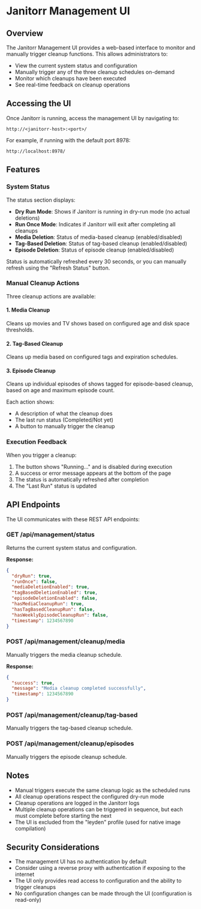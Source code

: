 # Janitorr Management UI

## Overview

The Janitorr Management UI provides a web-based interface to monitor and manually trigger cleanup functions. This allows administrators to:

- View the current system status and configuration
- Manually trigger any of the three cleanup schedules on-demand
- Monitor which cleanups have been executed
- See real-time feedback on cleanup operations

## Accessing the UI

Once Janitorr is running, access the management UI by navigating to:

```
http://<janitorr-host>:<port>/
```

For example, if running with the default port 8978:
```
http://localhost:8978/
```

## Features

### System Status

The status section displays:

- **Dry Run Mode**: Shows if Janitorr is running in dry-run mode (no actual deletions)
- **Run Once Mode**: Indicates if Janitorr will exit after completing all cleanups
- **Media Deletion**: Status of media-based cleanup (enabled/disabled)
- **Tag-Based Deletion**: Status of tag-based cleanup (enabled/disabled)
- **Episode Deletion**: Status of episode cleanup (enabled/disabled)

Status is automatically refreshed every 30 seconds, or you can manually refresh using the "Refresh Status" button.

### Manual Cleanup Actions

Three cleanup actions are available:

#### 1. Media Cleanup
Cleans up movies and TV shows based on configured age and disk space thresholds.

#### 2. Tag-Based Cleanup
Cleans up media based on configured tags and expiration schedules.

#### 3. Episode Cleanup
Cleans up individual episodes of shows tagged for episode-based cleanup, based on age and maximum episode count.

Each action shows:
- A description of what the cleanup does
- The last run status (Completed/Not yet)
- A button to manually trigger the cleanup

### Execution Feedback

When you trigger a cleanup:
1. The button shows "Running..." and is disabled during execution
2. A success or error message appears at the bottom of the page
3. The status is automatically refreshed after completion
4. The "Last Run" status is updated

## API Endpoints

The UI communicates with these REST API endpoints:

### GET /api/management/status
Returns the current system status and configuration.

**Response:**
```json
{
  "dryRun": true,
  "runOnce": false,
  "mediaDeletionEnabled": true,
  "tagBasedDeletionEnabled": true,
  "episodeDeletionEnabled": false,
  "hasMediaCleanupRun": true,
  "hasTagBasedCleanupRun": false,
  "hasWeeklyEpisodeCleanupRun": false,
  "timestamp": 1234567890
}
```

### POST /api/management/cleanup/media
Manually triggers the media cleanup schedule.

**Response:**
```json
{
  "success": true,
  "message": "Media cleanup completed successfully",
  "timestamp": 1234567890
}
```

### POST /api/management/cleanup/tag-based
Manually triggers the tag-based cleanup schedule.

### POST /api/management/cleanup/episodes
Manually triggers the episode cleanup schedule.

## Notes

- Manual triggers execute the same cleanup logic as the scheduled runs
- All cleanup operations respect the configured dry-run mode
- Cleanup operations are logged in the Janitorr logs
- Multiple cleanup operations can be triggered in sequence, but each must complete before starting the next
- The UI is excluded from the "leyden" profile (used for native image compilation)

## Security Considerations

- The management UI has no authentication by default
- Consider using a reverse proxy with authentication if exposing to the internet
- The UI only provides read access to configuration and the ability to trigger cleanups
- No configuration changes can be made through the UI (configuration is read-only)
